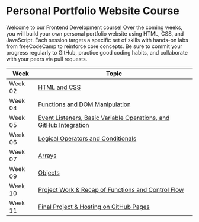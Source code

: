 # Personal Portfolio Website Course

Welcome to our Frontend Development course! Over the coming weeks, you will build your own personal portfolio website using HTML, CSS, and JavaScript. Each session targets a specific set of skills with hands-on labs from freeCodeCamp to reinforce core concepts. Be sure to commit your progress regularly to GitHub, practice good coding habits, and collaborate with your peers via pull requests.

| Week | Topic |
|------|-------|
| Week 02 | [HTML and CSS](./Week-02_HTML-CSS/README.md) |
| Week 04 | [Functions and DOM Manipulation](./Week-04_Functions-DOM/README.md) |
| Week 05 | [Event Listeners, Basic Variable Operations, and GitHub Integration](./Week-05_Events-GitHub/README.md) |
| Week 06 | [Logical Operators and Conditionals](./Week-06_Operators-Conditionals/README.md) |
| Week 07 | [Arrays](./Week-07_Arrays/README.md) |
| Week 09 | [Objects](./Week-09_Objects/README.md) |
| Week 10 | [Project Work & Recap of Functions and Control Flow](./Week-10_Project-Recap/README.md) |
| Week 11 | [Final Project & Hosting on GitHub Pages](./Week-11_Project-GitHub/README.md) |
